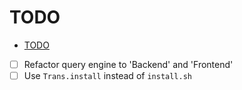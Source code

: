 # TODO

<!--toc:start-->
- [TODO](#todo)
<!--toc:end-->

-   [ ] Refactor query engine to 'Backend' and 'Frontend'
-   [ ] Use `Trans.install` instead of `install.sh`
